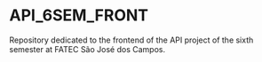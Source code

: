 # API_6SEM_FRONT
Repository dedicated to the frontend of the API project of the sixth semester at FATEC São José dos Campos.
